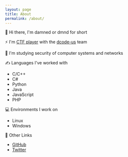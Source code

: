 ```yaml
---
layout: page
title: About
permalink: /about/
---
```

👋 Hi there, I'm damned or dmnd for short

⚡ I'm [CTF player][ctf-profile-link] with the [dcode-us][ctf-team-link] team

🌱 I'm studying security of computer systems and networks

✍ Languages I've worked with

- C/C++
- C#
- Python
- Java
- JavaScript
- PHP

💻 Environments I work on

- Linux
- Windows

🔗 Other Links

- [GitHub][github-profile-link]
- [Twitter][twitter-profile-link]

[ctf-profile-link]: https://ctftime.org/user/95139
[ctf-team-link]: https://ctftime.org/team/138692
[github-profile-link]: https://github.com/damned-me
[twitter-profile-link]: https://twitter.com/damned_me_
